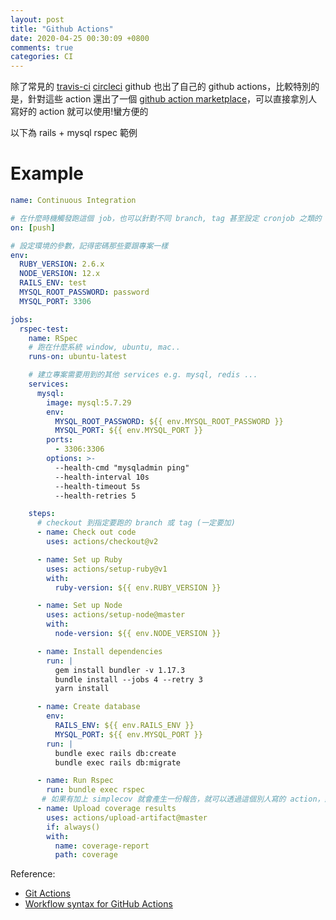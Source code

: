 ```yaml
---
layout: post
title: "Github Actions"
date: 2020-04-25 00:30:09 +0800
comments: true
categories: CI
---
```


<!-- more -->

除了常見的 [travis-ci](https://travis-ci.org/) [circleci](https://circleci.com/) github 也出了自己的 github actions，比較特別的是，針對這些 action 還出了一個 [github action marketplace](https://github.com/marketplace?type=actions)，可以直接拿別人寫好的 action 就可以使用!蠻方便的

以下為 rails + mysql rspec 範例

# Example

```yaml
name: Continuous Integration

# 在什麼時機觸發跑這個 job，也可以針對不同 branch, tag 甚至設定 cronjob 之類的
on: [push]

# 設定環境的參數，記得密碼那些要跟專案一樣
env:
  RUBY_VERSION: 2.6.x
  NODE_VERSION: 12.x
  RAILS_ENV: test
  MYSQL_ROOT_PASSWORD: password
  MYSQL_PORT: 3306

jobs:
  rspec-test:
    name: RSpec
    # 跑在什麼系統 window, ubuntu, mac..
    runs-on: ubuntu-latest

	# 建立專案需要用到的其他 services e.g. mysql, redis ...
    services:
      mysql:
        image: mysql:5.7.29
        env:
          MYSQL_ROOT_PASSWORD: ${{ env.MYSQL_ROOT_PASSWORD }}
          MYSQL_PORT: ${{ env.MYSQL_PORT }}
        ports:
          - 3306:3306
        options: >-
          --health-cmd "mysqladmin ping"
          --health-interval 10s
          --health-timeout 5s
          --health-retries 5

    steps:
      # checkout 到指定要跑的 branch 或 tag (一定要加)
      - name: Check out code
        uses: actions/checkout@v2

      - name: Set up Ruby
        uses: actions/setup-ruby@v1
        with:
          ruby-version: ${{ env.RUBY_VERSION }}

      - name: Set up Node
        uses: actions/setup-node@master
        with:
          node-version: ${{ env.NODE_VERSION }}

      - name: Install dependencies
        run: |
          gem install bundler -v 1.17.3
          bundle install --jobs 4 --retry 3
          yarn install

      - name: Create database
        env:
          RAILS_ENV: ${{ env.RAILS_ENV }}
          MYSQL_PORT: ${{ env.MYSQL_PORT }}
        run: |
          bundle exec rails db:create
          bundle exec rails db:migrate

      - name: Run Rspec
        run: bundle exec rspec
	   # 如果有加上 simplecov 就會產生一份報告，就可以透過這個別人寫的 action，將檔案產生，之後就可以在跑 action 的地方看到這份檔案
      - name: Upload coverage results
        uses: actions/upload-artifact@master
        if: always()
        with:
          name: coverage-report
          path: coverage
```

Reference:

* [Git Actions](https://github.com/features/actions)
* [Workflow syntax for GitHub Actions](https://help.github.com/en/actions/reference/workflow-syntax-for-github-actions)
